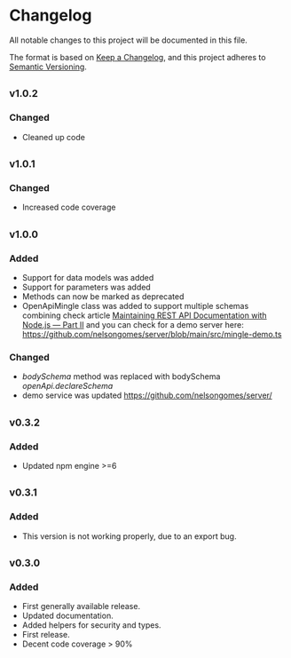 # Changelog

All notable changes to this project will be documented in this file.

The format is based on [Keep a Changelog](https://keepachangelog.com/en/1.0.0/),
and this project adheres to [Semantic Versioning](https://semver.org/spec/v2.0.0.html).

## <sub>v1.0.2</sub>

### Changed

* Cleaned up code

## <sub>v1.0.1</sub>

### Changed

* Increased code coverage

## <sub>v1.0.0</sub>

### Added

* Support for data models was added
* Support for parameters was added
* Methods can now be marked as deprecated
* OpenApiMingle class was added to support multiple schemas combining check article [Maintaining REST API Documentation with Node.js — Part II](https://medium.com/pipedrive-engineering/maintaining-rest-api-documentation-with-node-js-part-ii-26d1a622d3fe) and you can check for a demo server here: https://github.com/nelsongomes/server/blob/main/src/mingle-demo.ts

### Changed

* *bodySchema* method was replaced with bodySchema *openApi.declareSchema*
* demo service was updated <https://github.com/nelsongomes/server/>

## <sub>v0.3.2</sub>

### Added

* Updated npm engine >=6

## <sub>v0.3.1</sub>

### Added

* This version is not working properly, due to an export bug.

## <sub>v0.3.0</sub>

### Added

* First generally available release.
* Updated documentation.
* Added helpers for security and types.
* First release.
* Decent code coverage > 90%